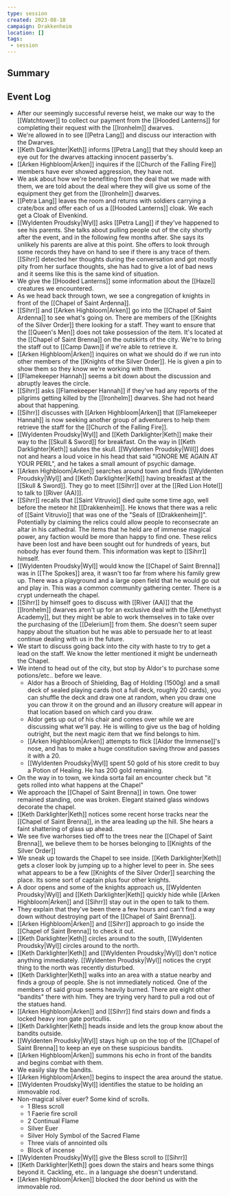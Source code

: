 ```yaml
---
type: session
created: 2023-08-10
campaign: Drakkenheim
location: []
tags:
 - session
---
```



## Summary

## Event Log

- After our seemingly successful reverse heist, we make our way to the [[Watchtower]] to collect our payment from the [[Hooded Lanterns]] for completing their request with the [[Ironhelm]] dwarves.
- We're allowed in to see [[Petra Lang]] and discuss our interaction with the Dwarves.
- [[Keth Darklighter|Keth]] informs [[Petra Lang]] that they should keep an eye out for the dwarves attacking innocent passerby's.
- [[Arken Highbloom|Arken]] inquires if the [[Church of the Falling Fire]] members have ever showed aggression, they have not.
- We ask about how we're benefiting from the deal that we made with them, we are told about the deal where they will give us some of the equipment they get from the [[Ironhelm]] dwarves.
- [[Petra Lang]] leaves the room and returns with soldiers carrying a crate/box and offer each of us a [[Hooded Lanterns]] cloak. We each get a Cloak of Elvenkind.
- [[Wyldenten Proudsky|Wyl]] asks [[Petra Lang]] if they've happened to see his parents. She talks about pulling people out of the city shortly after the event, and in the following few months after. She says its unlikely his parents are alive at this point. She offers to look through some records they have on hand to see if there is any trace of them. [[Sihrr]] detected her thoughts during the conversation and got mostly pity from her surface thoughts, she has had to give a lot of bad news and it seems like this is the same kind of situation.
- We give the [[Hooded Lanterns]] some information about the [[Haze]] creatures we encountered.
- As we head back through town, we see a congregation of knights in front of the [[Chapel of Saint Ardenna]].
- [[Sihrr]] and [[Arken Highbloom|Arken]] go into the [[Chapel of Saint Ardenna]] to see what's going on. There are members of the [[Knights of the Silver Order]] there looking for a staff. They want to ensure that the [[Queen's Men]] does not take possession of the item. It's located at the [[Chapel of Saint Brenna]] on the outskirts of the city. We're to bring the staff out to [[Camp Dawn]] if we're able to retrieve it.
- [[Arken Highbloom|Arken]] inquires on what we should do if we run into other members of the [[Knights of the Silver Order]]. He is given a pin to show them so they know we're working with them.
- [[Flamekeeper Hannah]] seems a bit down about the discussion and abruptly leaves the circle.
- [[Sihrr]] asks [[Flamekeeper Hannah]] if they've had any reports of the pilgrims getting killed by the [[Ironhelm]] dwarves. She had not heard about that happening.
- [[Sihrr]] discusses with [[Arken Highbloom|Arken]] that [[Flamekeeper Hannah]] is now seeking another group of adventurers to help them retrieve the staff for the [[Church of the Falling Fire]].
- [[Wyldenten Proudsky|Wyl]] and [[Keth Darklighter|Keth]] make their way to the [[Skull & Sword]] for breakfast. On the way in [[Keth Darklighter|Keth]] salutes the skull. [[Wyldenten Proudsky|Will]] does not and hears a loud voice in his head that said "IGNORE ME AGAIN AT YOUR PERIL", and he takes a small amount of psychic damage.
- [[Arken Highbloom|Arken]] searches around town and finds [[Wyldenten Proudsky|Wyl]] and [[Keth Darklighter|Keth]] having breakfast at the [[Skull & Sword]]. They go to meet [[Sihrr]] over at the [[Red Lion Hotel]] to talk to [[River (AA)]].
- [[Sihrr]] recalls that [[Saint Vitruvio]] died quite some time ago, well before the meteor hit [[Drakkenheim]]. He knows that there was a relic of [[Saint Vitruvio]] that was one of the "Seals of [[Drakkenheim]]". Potentially by claiming the relics could allow people to reconsecrate an altar in his cathedral. The items that he held are of immense magical power, any faction would be more than happy to find one. These relics have been lost and have been sought out for hundreds of years, but nobody has ever found them. This information was kept to [[Sihrr]] himself.
- [[Wyldenten Proudsky|Wyl]] would know the [[Chapel of Saint Brenna]] was in [[The Spokes]] area, it wasn't too far from where his family grew up. There was a playground and a large open field that he would go out and play in. This was a common community gathering center. There is a crypt underneath the chapel.
- [[Sihrr]] by himself goes to discuss with [[River (AA)]] that the [[Ironhelm]] dwarves aren't up for an exclusive deal with the [[Amethyst Academy]], but they might be able to work themselves in to take over the purchasing of the [[Delerium]] from them. She doesn't seem super happy about the situation but he was able to persuade her to at least continue dealing with us in the future.
- We start to discuss going back into the city with haste to try to get a lead on the staff. We know the letter mentioned it might be underneath the Chapel.
- We intend to head out of the city, but stop by Aldor's to purchase some potions/etc.. before we leave.
	- Aldor has a Brooch of Shielding, Bag of Holding (1500g) and a small deck of sealed playing cards (not a full deck, roughly 20 cards), you can shuffle the deck and draw one at random, when you draw one you can throw it on the ground and an illusory creature will appear in that location based on which card you draw.
	- Aldor gets up out of his chair and comes over while we are discussing what we'll pay. He is willing to give us the bag of holding outright, but the next magic item that we find belongs to him.
	- [[Arken Highbloom|Arken]] attempts to flick [[Aldor the Immense]]'s nose, and has to make a huge constitution saving throw and passes it with a 20.
	- [[Wyldenten Proudsky|Wyl]] spent 50 gold of his store credit to buy a Potion of Healing. He has 200 gold remaining.
- On the way in to town, we kinda sorta fail an encounter check but "it gets rolled into what happens at the Chapel"
- We approach the [[Chapel of Saint Brenna]] in town. One tower remained standing, one was broken. Elegant stained glass windows decorate the chapel.
- [[Keth Darklighter|Keth]] notices some recent horse tracks near the [[Chapel of Saint Brenna]], in the area leading up the hill. She hears a faint shattering of glass up ahead.
- We see five warhorses tied off to the trees near the [[Chapel of Saint Brenna]], we believe them to be horses belonging to [[Knights of the Silver Order]]
- We sneak up towards the Chapel to see inside. [[Keth Darklighter|Keth]] gets a closer look by jumping up to a higher level to peer in. She sees what appears to be a few [[Knights of the Silver Order]] searching the place. Its some sort of captain plus four other knights.
- A door opens and some of the knights approach us, [[Wyldenten Proudsky|Wyl]] and [[Keth Darklighter|Keth]] quickly hide while [[Arken Highbloom|Arken]] and [[Sihrr]] stay out in the open to talk to them.
- They explain that they've been there a few hours and can't find a way down without destroying part of the [[Chapel of Saint Brenna]].
- [[Arken Highbloom|Arken]] and [[Sihrr]] approach to go inside the [[Chapel of Saint Brenna]] to check it out.
- [[Keth Darklighter|Keth]] circles around to the south, [[Wyldenten Proudsky|Wyl]] circles around to the north.
- [[Keth Darklighter|Keth]] and [[Wyldenten Proudsky|Wyl]] don't notice anything immediately. [[Wyldenten Proudsky|Wyl]] notices the crypt thing to the north was recently disturbed.
- [[Keth Darklighter|Keth]] walks into an area with a statue nearby and finds a group of people. She is not immediately noticed. One of the members of said group seems heavily burned. There are eight other "bandits" there with him. They are trying very hard to pull a rod out of the statues hand.
- [[Arken Highbloom|Arken]] and [[Sihrr]] find stairs down and finds a locked heavy iron gate portcullis.
- [[Keth Darklighter|Keth]] heads inside and lets the group know about the bandits outside.
- [[Wyldenten Proudsky|Wyl]] stays high up on the top of the [[Chapel of Saint Brenna]] to keep an eye on these suspicious bandits.
- [[Arken Highbloom|Arken]] summons his echo in front of the bandits and begins combat with them.
- We easily slay the bandits.
- [[Arken Highbloom|Arken]] begins to inspect the area around the statue. 
- [[Wyldenten Proudsky|Wyl]] identifies the statue to be holding an immovable rod.
- Non-magical silver euer? Some kind of scrolls.
	- 1 Bless scroll
	- 1 Faerie fire scroll
	- 2 Continual Flame
	- Silver Euer
	- Silver Holy Symbol of the Sacred Flame
	- Three vials of annointed oils
	- Block of incense
- [[Wyldenten Proudsky|Wyl]] give the Bless scroll to [[Sihrr]]
- [[Keth Darklighter|Keth]] goes down the stairs and hears some things beyond it. Cackling, etc.. in a language she doesn't understand.
- [[Arken Highbloom|Arken]] blocked the door behind us with the immovable rod.

